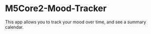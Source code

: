 # M5Core2-Mood-Tracker
This app allows you to track your mood over time, and see a summary calendar. 
